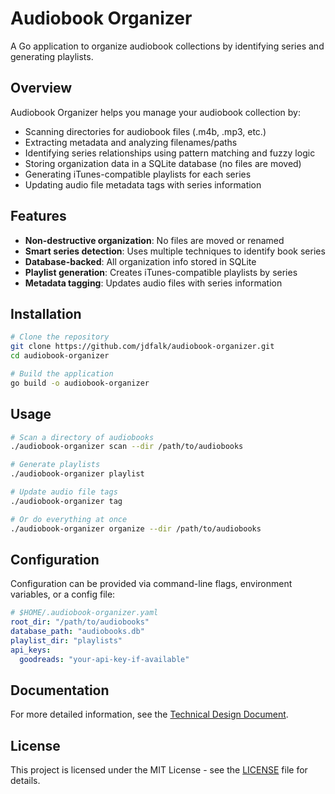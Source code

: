 # Audiobook Organizer

A Go application to organize audiobook collections by identifying series and generating playlists.

## Overview

Audiobook Organizer helps you manage your audiobook collection by:

- Scanning directories for audiobook files (.m4b, .mp3, etc.)
- Extracting metadata and analyzing filenames/paths
- Identifying series relationships using pattern matching and fuzzy logic
- Storing organization data in a SQLite database (no files are moved)
- Generating iTunes-compatible playlists for each series
- Updating audio file metadata tags with series information

## Features

- **Non-destructive organization**: No files are moved or renamed
- **Smart series detection**: Uses multiple techniques to identify book series
- **Database-backed**: All organization info stored in SQLite
- **Playlist generation**: Creates iTunes-compatible playlists by series
- **Metadata tagging**: Updates audio files with series information

## Installation

```bash
# Clone the repository
git clone https://github.com/jdfalk/audiobook-organizer.git
cd audiobook-organizer

# Build the application
go build -o audiobook-organizer
```

## Usage

```bash
# Scan a directory of audiobooks
./audiobook-organizer scan --dir /path/to/audiobooks

# Generate playlists
./audiobook-organizer playlist

# Update audio file tags
./audiobook-organizer tag

# Or do everything at once
./audiobook-organizer organize --dir /path/to/audiobooks
```

## Configuration

Configuration can be provided via command-line flags, environment variables, or a config file:

```yaml
# $HOME/.audiobook-organizer.yaml
root_dir: "/path/to/audiobooks"
database_path: "audiobooks.db"
playlist_dir: "playlists"
api_keys:
  goodreads: "your-api-key-if-available"
```

## Documentation

For more detailed information, see the [Technical Design Document](docs/technical_design.md).

## License

This project is licensed under the MIT License - see the [LICENSE](LICENSE) file for details.

